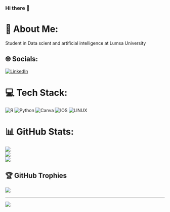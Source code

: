 ### Hi there 👋
# 💫 About Me:
Student in Data scient and artificial intelligence at Lumsa University


## 🌐 Socials:
[![LinkedIn](https://img.shields.io/badge/LinkedIn-%230077B5.svg?logo=linkedin&logoColor=white)](https://linkedin.com/in/https://www.linkedin.com/in/emanuele-corradi-996314205/) 

# 💻 Tech Stack:
![R](https://img.shields.io/badge/r-%23276DC3.svg?style=for-the-badge&logo=r&logoColor=white) ![Python](https://img.shields.io/badge/python-3670A0?style=for-the-badge&logo=python&logoColor=ffdd54) ![Canva](https://img.shields.io/badge/Canva-%2300C4CC.svg?style=for-the-badge&logo=Canva&logoColor=white) ![IOS](https://img.shields.io/badge/IOS-%2320232a.svg?style=for-the-badge&logo=apple&logoColor=white) ![LINUX](https://img.shields.io/badge/Linux-FCC624?style=for-the-badge&logo=linux&logoColor=black)
# 📊 GitHub Stats:
![](https://github-readme-stats.vercel.app/api?username=coremacsv&theme=dark&hide_border=false&include_all_commits=false&count_private=false)<br/>
![](https://github-readme-streak-stats.herokuapp.com/?user=coremacsv&theme=dark&hide_border=false)<br/>
![](https://github-readme-stats.vercel.app/api/top-langs/?username=coremacsv&theme=dark&hide_border=false&include_all_commits=false&count_private=false&layout=compact)

## 🏆 GitHub Trophies
![](https://github-profile-trophy.vercel.app/?username=coremacsv&theme=radical&no-frame=false&no-bg=true&margin-w=4)

---
[![](https://visitcount.itsvg.in/api?id=coremacsv&icon=0&color=0)](https://visitcount.itsvg.in)

<!-- Proudly created with GPRM ( https://gprm.itsvg.in ) -->
